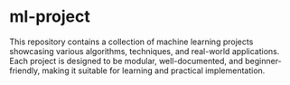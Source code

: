 # ml-project
This repository contains a collection of machine learning projects showcasing various algorithms, techniques, and real-world applications. Each project is designed to be modular, well-documented, and beginner-friendly, making it suitable for learning and practical implementation.
